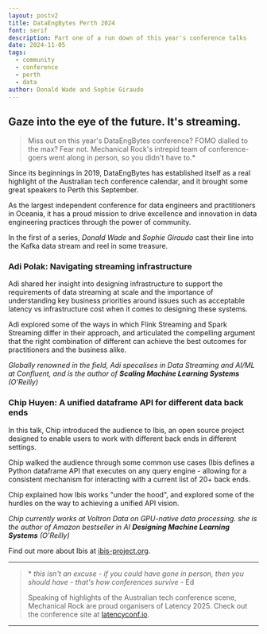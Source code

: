 ```yaml
---
layout: postv2
title: DataEngBytes Perth 2024
font: serif
description: Part one of a run down of this year's conference talks
date: 2024-11-05
tags:
  - community
  - conference
  - perth
  - data
author: Donald Wade and Sophie Giraudo
---
```


## Gaze into the eye of the future. It's streaming.

> Miss out on this year's DataEngBytes conference? FOMO dialled to the max? Fear not. Mechanical Rock's intrepid team of conference-goers went along in person, so you didn't have to.\*

Since its beginnings in 2019, DataEngBytes has established itself as a real highlight of the Australian tech conference calendar, and it brought some great speakers to Perth this September. 

As the largest independent conference for data engineers and practitioners in Oceania, it has a proud mission to drive excellence and innovation in data engineering practices through the power of community.

In the first of a series, _Donald Wade_ and _Sophie Giraudo_ cast their line into the Kafka data stream and reel in some treasure.
### Adi Polak: Navigating streaming infrastructure

Adi shared her insight into designing infrastructure to support the requirements of data streaming at scale and the importance of understanding key business priorities around issues such as acceptable latency vs infrastructure cost when it comes to designing these systems. 

Adi explored some of the ways in which Flink Streaming and Spark Streaming differ in their approach, and articulated the compelling argument that the right combination of different can achieve the best outcomes for practitioners and the business alike.

_Globally renowned in the field, Adi specalises in Data Streaming and AI/ML at Confluent, and is the author of **Scaling Machine Learning Systems** (O'Reilly)_

### Chip Huyen: A unified dataframe API for different data back ends

In this talk, Chip introduced the audience to Ibis, an open source project designed to enable  users to work with different back ends in different settings.

Chip walked the audience through some common use cases (Ibis defines a Python dataframe API that executes on any query engine - allowing for a consistent mechanism for interacting with a current list of 20+ back ends.

Chip explained how Ibis works "under the hood", and explored some of the hurdles on the way to achieving a unified API vision.

_Chip currently works at Voltron Data on GPU-native data processing. she is the author of Amazon bestseller in AI **Designing Machine Learning Systems** (O'Reilly)_

Find out more about Ibis at [ibis-project.org](https://ibis-project.org).

---

> \* _this isn't an excuse - if you could have gone in person, then you should have - that's how conferences survive_ - Ed
> 
> Speaking of highlights of the Australian tech conference scene, Mechanical Rock are proud organisers of Latency 2025. Check out the conference site at [latencyconf.io](https://www.latencyconf.io/).

---
